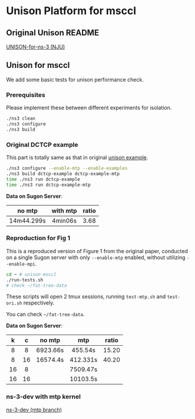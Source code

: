 # Unison Platform for msccl

## Original Unison README

[UNISON-for-ns-3 (NJU)](https://github.com/NASA-NJU/UNISON-for-ns-3)

## Unison for msccl

We add some basic tests for unison performance check.

### Prerequisites

Please implement these between different experiments for isolation.

```sh
./ns3 clean
./ns3 configure
./ns3 build
```

### Original DCTCP example

This part is totally same as that in original [unison example](https://github.com/NASA-NJU/UNISON-for-ns-3?tab=readme-ov-file#getting-started).

```sh
./ns3 configure --enable-mtp --enable-examples
./ns3 build dctcp-example dctcp-example-mtp
time ./ns3 run dctcp-example
time ./ns3 run dctcp-example-mtp
```

__Data on Sugon Server__:

|no mtp|with mtp|ratio|
|:---:|:---:|:---:|
|14m44.299s|4min06s|3.68|

### Reproduction for Fig 1

This is a reproduced version of Figure 1 from the original paper, conducted on a single Sugon server with only `--enable-mtp` enabled, without utilizing `--enable-mpi`.

```sh
cd ~ # unison-msccl
./run-tests.sh
# check ~/fat-tree-data
```

These scripts will open 2 tmux sessions, running `test-mtp.sh` and `test-ori.sh` respectively.

You can check `~/fat-tree-data`.

__Data on Sugon Server__:

|  k  |  c  |  no mtp  |   mtp    | ratio |
| :-: | :-: | :------: | :------: | ----- |
|  8  |  8  | 6923.66s | 455.54s  | 15.20 |
|  8  | 16  | 16574.4s | 412.331s | 40.20 |
| 16  |  8  |          | 7509.47s |       |
| 16  | 16  |          | 10103.5s |       |

### ns-3-dev with mtp kernel

[ns-3-dev (mtp branch)](https://github.com/majinchao2002/ns-3-dev/tree/mtp)
